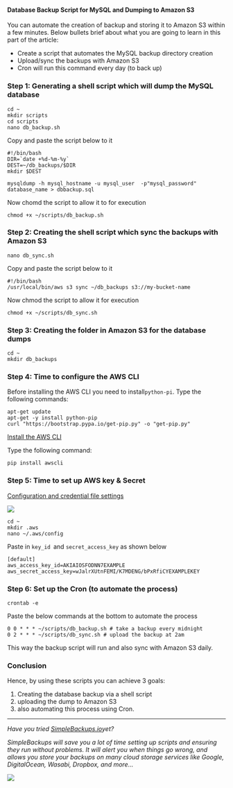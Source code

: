 #### Database Backup Script for MySQL and Dumping to Amazon S3

You can automate the creation of backup and storing it to Amazon S3 within a few minutes. Below bullets brief about what you are going to learn in this part of the article:

* Create a script that automates the MySQL backup directory creation
* Upload/sync the backups with Amazon S3
* Cron will run this command every day (to back up)

### Step 1: Generating a shell script which will dump the MySQL database

```shell
cd ~
mkdir scripts
cd scripts
nano db_backup.sh
```

Copy and paste the script below to it

```shell
#!/bin/bash
DIR=`date +%d-%m-%y`
DEST=~/db_backups/$DIR
mkdir $DEST

mysqldump -h mysql_hostname -u mysql_user  -p"mysql_password" database_name > dbbackup.sql
```

Now chomd the script to allow it to for execution

```shell
chmod +x ~/scripts/db_backup.sh
```

### Step 2: Creating the shell script which sync the backups with Amazon S3

```
nano db_sync.sh
```

Copy and paste the script below to it

```
#!/bin/bash
/usr/local/bin/aws s3 sync ~/db_backups s3://my-bucket-name
```

Now chmod the script to allow it for execution

```
chmod +x ~/scripts/db_sync.sh
```

### Step 3: Creating the folder in Amazon S3 for the database dumps

```
cd ~
mkdir db_backups
```

### Step 4: Time to configure the AWS CLI

Before installing the AWS CLI you need to install`python-pi`. Type the following commands:

```
apt-get update
apt-get -y install python-pip
curl "https://bootstrap.pypa.io/get-pip.py" -o "get-pip.py"
```

[Install the AWS CLI](https://docs.aws.amazon.com/cli/latest/userguide/cli-chap-install.html)

Type the following command:

```
pip install awscli
```

### Step 5: Time to set up AWS key & Secret

[Configuration and credential file settings](https://docs.aws.amazon.com/cli/latest/userguide/cli-configure-files.html)

![](https://simplebackups.io/images/uploads/image2.png)

```
cd ~
mkdir .aws
nano ~/.aws/config
```

Paste in `key_id `and `secret_access_key` as shown below

```
[default]
aws_access_key_id=AKIAIOSFODNN7EXAMPLE
aws_secret_access_key=wJalrXUtnFEMI/K7MDENG/bPxRfiCYEXAMPLEKEY
```

### Step 6: Set up the Cron (to automate the process)

```
crontab -e
```

Paste the below commands at the bottom to automate the process

```
0 0 * * * ~/scripts/db_backup.sh # take a backup every midnight
0 2 * * * ~/scripts/db_sync.sh # upload the backup at 2am
```

This way the backup script will run and also sync with Amazon S3 daily.

### Conclusion

Hence, by using these scripts you can achieve 3 goals:

1. Creating the database backup via a shell script
2. uploading the dump to Amazon S3
3. also automating this process using Cron.

- - -

*Have you tried [SimpleBackups.io](https://simplebackups.io/?ref=giblo)yet?*

*SimpleBackups will save you a lot of time setting up scripts and ensuring they run without problems. It will alert you when things go wrong, and allows you store your backups on many cloud storage services like Google, DigitalOcean, Wasabi, Dropbox, and more…*

![](https://simplebackups.io/images/uploads/simplebackups-bringstorage.png)
